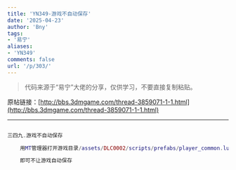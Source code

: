 ```yaml
---
title: 'YN349-游戏不自动保存'
date: '2025-04-23'
author: 'Bny'
tags:
- '易宁'
aliases:
- 'YN349'
comments: false
url: '/p/303/'
---
```


> 代码来源于“易宁”大佬的分享，仅供学习，不要直接复制粘贴。

原帖链接：[http://bbs.3dmgame.com/thread-3859071-1-1.html](http://bbs.3dmgame.com/thread-3859071-1-1.html)

---

```lua  

三四九.游戏不自动保存

	用MT管理器打开游戏目录/assets/DLC0002/scripts/prefabs/player_common.lua文件，将inst:AddComponent("autosaver")替换为--inst:AddComponent("autosaver")

	即可不让游戏自动保存

```  

